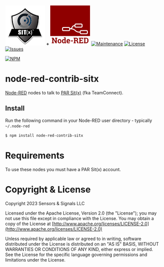 <a href="https://pargovernment.com/sitx" target="_new"><img
  src="https://github.com/ampledata/node-red-contrib-sitx/raw/main/docs/app_icon.png"
  alt="Sit(x) App Logo"
  width="128"
  height="128"
/></a>
<b>+</b>
<a href="https://nodered.org" target="_new"><img
  src="https://github.com/ampledata/node-red-contrib-sitx/raw/main/docs/node-red-icon-2.png"
  alt="Node-RED Logo"
  width="128"
  height="128"
/></a>
[![Maintenance](https://img.shields.io/badge/Maintained%3F-yes-green.svg)](https://github.com/ampledata/node-red-contrib-sitx/graphs/commit-activity)
[![License](https://img.shields.io/badge/License-Apache%202.0-blue.svg)](https://opensource.org/licenses/Apache-2.0)
[![Issues](https://img.shields.io/github/issues/ampledata/node-red-contrib-sitx.svg?style=flat-square)](https://github.com/ampledata/node-red-contrib-sitx/issues)
<!--
[![JavaScript Style Guide](https://img.shields.io/badge/code_style-standard-brightgreen.svg)](https://standardjs.com)
-->
[![NPM](https://nodei.co/npm/node-red-contrib-sitx.png)](https://nodei.co/npm/node-red-contrib-sitx/)


node-red-contrib-sitx
======================

<a href="https://www.nodered.org" target="_new">Node-RED</a> nodes to talk to <a href="https://pargovernment.com/sitx" target="_new">PAR Sit(x)</a> (fka TeamConnect).

Install
-------

Run the following command in your Node-RED user directory - typically `~/.node-red`

```bash
$ npm install node-red-contrib-sitx
```

# Requirements

To use these nodes you must have a PAR Sit(x) account.

# Copyright & License

Copyright 2023 Sensors & Signals LLC

Licensed under the Apache License, Version 2.0 (the "License");
you may not use this file except in compliance with the License.
You may obtain a copy of the License at [http://www.apache.org/licenses/LICENSE-2.0](http://www.apache.org/licenses/LICENSE-2.0)

Unless required by applicable law or agreed to in writing, software
distributed under the License is distributed on an "AS IS" BASIS,
WITHOUT WARRANTIES OR CONDITIONS OF ANY KIND, either express or implied.
See the License for the specific language governing permissions and
limitations under the License.
